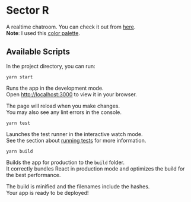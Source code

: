# Sector R

A realtime chatroom. You can check it out from [here](https://sector-r.vercel.app).  
**Note**: I used this [color palette](https://colorhunt.co/palette/8bbccc4c67935c2e7e000000).

## Available Scripts

In the project directory, you can run:  
```
yarn start
```

Runs the app in the development mode.\
Open [http://localhost:3000](http://localhost:3000) to view it in your browser.

The page will reload when you make changes.\
You may also see any lint errors in the console.

```
yarn test
```

Launches the test runner in the interactive watch mode.\
See the section about [running tests](https://facebook.github.io/create-react-app/docs/running-tests) for more information.

```
yarn build
```

Builds the app for production to the `build` folder.\
It correctly bundles React in production mode and optimizes the build for the best performance.

The build is minified and the filenames include the hashes.\
Your app is ready to be deployed!
